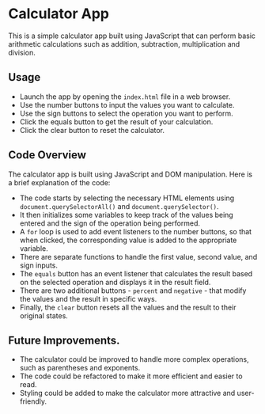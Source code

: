 # Calculator App

This is a simple calculator app built using JavaScript that can perform basic arithmetic calculations such as addition, subtraction, multiplication and division.

## Usage
- Launch the app by opening the `index.html` file in a web browser.
- Use the number buttons to input the values you want to calculate.
- Use the sign buttons to select the operation you want to perform.
- Click the equals button to get the result of your calculation.
- Click the clear button to reset the calculator.

## Code Overview

The calculator app is built using JavaScript and DOM manipulation. Here is a brief explanation of the code:

- The code starts by selecting the necessary HTML elements using `document.querySelectorAll()` and `document.querySelector()`.
- It then initializes some variables to keep track of the values being entered and the sign of the operation being performed.
- A `for` loop is used to add event listeners to the number buttons, so that when clicked, the corresponding value is added to the appropriate variable.
- There are separate functions to handle the first value, second value, and sign inputs.
- The `equals` button has an event listener that calculates the result based on the selected operation and displays it in the result field.
- There are two additional buttons - `percent` and `negative` - that modify the values and the result in specific ways.
- Finally, the `clear` button resets all the values and the result to their original states.

## Future Improvements.

- The calculator could be improved to handle more complex operations, such as parentheses and exponents.
- The code could be refactored to make it more efficient and easier to read.
- Styling could be added to make the calculator more attractive and user-friendly.
